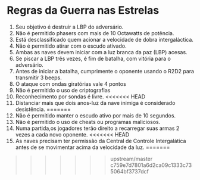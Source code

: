 # Regras da Guerra nas Estrelas

1. Seu objetivo é destruir a LBP do adversário.
2. Não é permitido phasers com mais de 10 Octawatts de potência.
3. Está desclassificado quem acionar a velocidade de dobra intergaláctica.
4. Não é permitido atirar com o escudo ativado.
5. Ambas as naves devem iniciar com a luz branca da paz (LBP) acesas.
6. Se piscar a LBP três vezes, é fim de batalha, com vitória para o adversário.
7. Antes de iniciar a batalha, cumprimente o oponente usando o R2D2 para transmitir 3 beeps.
8. O ataque com ondas giratórias vale 4 pontos
9. Não é permitido o uso de criptografias
10. Reconhecimento por sondas é livre.
<<<<<<< HEAD
11. Distanciar mais que dois anos-luz da nave inimiga é considerado desistência.
=======
11. Não é permitido manter o escudo ativo por mais de 10 segundos.
12. Não é permitido o uso de cheats ou programas maliciosos.
13. Numa partida,os jogadores terão direito a recarregar suas armas 2 vezes a cada novo oponente.
<<<<<<< HEAD
14. As naves precisam ter permissão da Central de Controle Intergalática antes de se movimentar acima da velocidade da luz.
=======
>>>>>>> upstream/master
>>>>>>> c759e7d7801a6d2ca09c1333c735064bf3737dcf

